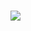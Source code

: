 # <img src="https://github-stats-alpha.vercel.app/api/?username=ydhdggd&cc=000&tc=00ff00&ic=fff000&bc=fff" align="center">
